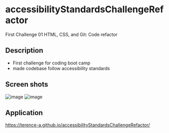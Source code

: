 # accessibilityStandardsChallengeRefactor
First Challenge 01 HTML, CSS, and Git: Code refactor 

## Description
- First challenge for coding boot camp
- made codebase follow accessibility standards

## Screen shots
![image](https://user-images.githubusercontent.com/90189211/235307976-4cdd1a77-69b7-4644-9665-31545b4a6199.png)
![image](https://user-images.githubusercontent.com/90189211/235308080-63c63579-9d12-4bf6-b8ff-2b645e69214b.png)

## Application
 https://terence-a.github.io/accessibilityStandardsChallengeRefactor/
 
